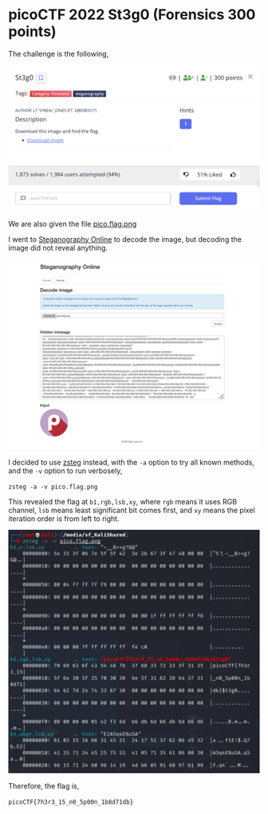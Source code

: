 # picoCTF 2022 St3g0 (Forensics 300 points)
The challenge is the following,

![Figure 1](img/challenge.png) 

We are also given the file [pico.flag.png](./pico.flag.png)

I went to [Steganography Online](https://stylesuxx.github.io/steganography/) to decode the image, but decoding the image did not reveal anything.


![Figure 1](img/noflag.png) 


I decided to use [zsteg](https://github.com/zed-0xff/zsteg) instead, with the `-a` option to try all known methods, and the `-v` option to run verbosely,

`zsteg -a -v pico.flag.png`

This revealed the flag at `b1,rgb,lsb,xy`, where `rgb` means it uses RGB channel, `lsb` means least significant bit comes first, and `xy` means the pixel iteration order is from left to right.

![Figure 1](img/flag.png) 

Therefore, the flag is,

`picoCTF{7h3r3_15_n0_5p00n_1b8d71db}`

